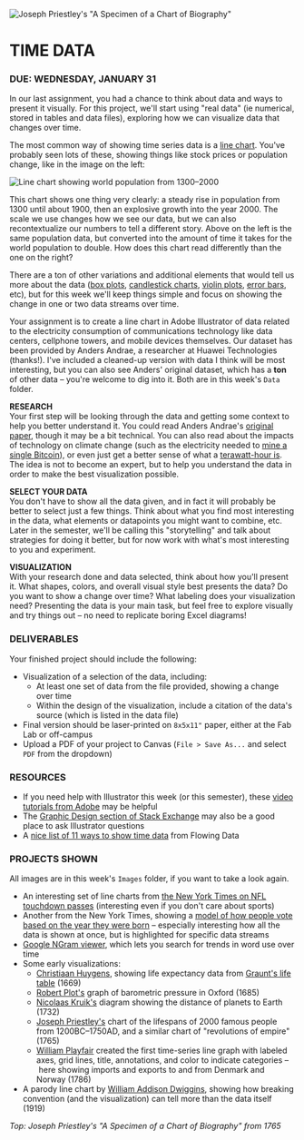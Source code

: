 ![Joseph Priestley's "A Specimen of a Chart of Biography"](https://raw.githubusercontent.com/jeffThompson/DataVisualization/master/Images/Week02_TimeData/AChartOfBiography_JosephPriestley_1765.png)

TIME DATA
====

### DUE: WEDNESDAY, JANUARY 31  

In our last assignment, you had a chance to think about data and ways to present it visually. For this project, we'll start using "real data" (ie numerical, stored in tables and data files), exploring how we can visualize data that changes over time. 

The most common way of showing time series data is a [line chart](https://en.wikipedia.org/wiki/Line_chart). You've probably seen lots of these, showing things like stock prices or population change, like in the image on the left:

![Line chart showing world population from 1300–2000](https://raw.githubusercontent.com/jeffThompson/DataVisualization/master/Images/Week02_TimeData/WorldPopulationTimeSeries-2up.jpg)

This chart shows one thing very clearly: a steady rise in population from 1300 until about 1900, then an explosive growth into the year 2000. The scale we use changes how we see our data, but we can also recontextualize our numbers to tell a different story. Above on the left is the same population data, but converted into the amount of time it takes for the world population to double. How does this chart read differently than the one on the right?

There are a ton of other variations and additional elements that would tell us more about the data ([box plots](https://en.wikipedia.org/wiki/Box_plot), [candlestick charts](https://en.wikipedia.org/wiki/Candlestick_chart), [violin plots](https://en.wikipedia.org/wiki/Violin_plot), [error bars](https://en.wikipedia.org/wiki/Error_bar), etc), but for this week we'll keep things simple and focus on showing the change in one or two data streams over time.

Your assignment is to create a line chart in Adobe Illustrator of data related to the electricity consumption of communications technology like data centers, cellphone towers, and mobile devices themselves. Our dataset has been provided by Anders Andrae, a researcher at Huawei Technologies (thanks!). I've included a cleaned-up version with data I think will be most interesting, but you can also see Anders' original dataset, which has a **ton** of other data – you're welcome to dig into it. Both are in this week's `Data` folder.

**RESEARCH**  
Your first step will be looking through the data and getting some context to help you better understand it. You could read Anders Andrae's [original paper](http://www.mdpi.com/2078-1547/6/1/117), though it may be a bit technical. You can also read about the impacts of technology on climate change (such as the electricity needed to [mine a single Bitcoin](https://www.theguardian.com/technology/2017/nov/27/bitcoin-mining-consumes-electricity-ireland)), or even just get a better sense of what a [terawatt-hour is](https://en.wikipedia.org/wiki/Kilowatt_hour). The idea is not to become an expert, but to help you understand the data in order to make the best visualization possible.

**SELECT YOUR DATA**  
You don't have to show all the data given, and in fact it will probably be better to select just a few things. Think about what you find most interesting in the data, what elements or datapoints you might want to combine, etc. Later in the semester, we'll be calling this "storytelling" and talk about strategies for doing it better, but for now work with what's most interesting to you and experiment.

**VISUALIZATION**  
With your research done and data selected, think about how you'll present it. What shapes, colors, and overall visual style best presents the data? Do you want to show a change over time? What labeling does your visualization need? Presenting the data is your main task, but feel free to explore visually and try things out – no need to replicate boring Excel diagrams!

### DELIVERABLES  
Your finished project should include the following:

* Visualization of a selection of the data, including:  
  * At least one set of data from the file provided, showing a change over time  
  * Within the design of the visualization, include a citation of the data's source (which is listed in the data file)  
* Final version should be laser-printed on `8x5x11"` paper, either at the Fab Lab or off-campus  
* Upload a PDF of your project to Canvas (`File > Save As...` and select `PDF` from the dropdown)  

### RESOURCES  

* If you need help with Illustrator this week (or this semester), these [video tutorials from Adobe](https://helpx.adobe.com/illustrator/tutorials.html) may be helpful  
* The [Graphic Design section of Stack Exchange](https://graphicdesign.stackexchange.com/) may also be a good place to ask Illustrator questions  
* A [nice list of 11 ways to show time data](https://flowingdata.com/2010/01/07/11-ways-to-visualize-changes-over-time-a-guide/) from Flowing Data  

### PROJECTS SHOWN  
All images are in this week's `Images` folder, if you want to take a look again.

* An interesting set of line charts from [the New York Times on NFL touchdown passes](https://www.nytimes.com/interactive/2014/10/19/upshot/peyton-manning-breaks-touchdown-passing-record.html) (interesting even if you don't care about sports)  
* Another from the New York Times, showing a [model of how people vote based on the year they were born](https://www.nytimes.com/interactive/2014/07/08/upshot/how-the-year-you-were-born-influences-your-politics.html) – especially interesting how all the data is shown at once, but is highlighted for specific data streams  
* [Google NGram viewer](https://books.google.com/ngrams), which lets you search for trends in word use over time  
* Some early visualizations:
  * [Christiaan Huygens](https://en.wikipedia.org/wiki/Christiaan_Huygens), showing life expectancy data from [Graunt's life table](https://en.wikipedia.org/wiki/Life_table) (1669)  
  * [Robert Plot's](https://en.wikipedia.org/wiki/Robert_Plot) graph of barometric pressure in Oxford (1685)  
  * [Nicolaas Kruik's](https://en.wikipedia.org/wiki/Nicolaas_Kruik) diagram showing the distance of planets to Earth (1732)  
  * [Joseph Priestley's](https://en.wikipedia.org/wiki/Joseph_Priestley) chart of the lifespans of 2000 famous people from 1200BC–1750AD, and a similar chart of "revolutions of empire" (1765)
  * [William Playfair](https://en.wikipedia.org/wiki/William_Playfair) created the first time-series line graph with labeled axes, grid lines, title, annotations, and color to indicate categories – here showing imports and exports to and from Denmark and Norway (1786)  
* A parody line chart by [William Addison Dwiggins](https://en.wikipedia.org/wiki/William_Addison_Dwiggins), showing how breaking convention (and the visualization) can tell more than the data itself (1919)  

*Top: Joseph Priestley's "A Specimen of a Chart of Biography" from 1765*


